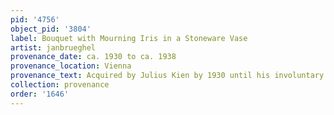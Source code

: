 ```yaml
---
pid: '4756'
object_pid: '3804'
label: Bouquet with Mourning Iris in a Stoneware Vase
artist: janbrueghel
provenance_date: ca. 1930 to ca. 1938
provenance_location: Vienna
provenance_text: Acquired by Julius Kien by 1930 until his involuntary sale in 1938
collection: provenance
order: '1646'
---
```

